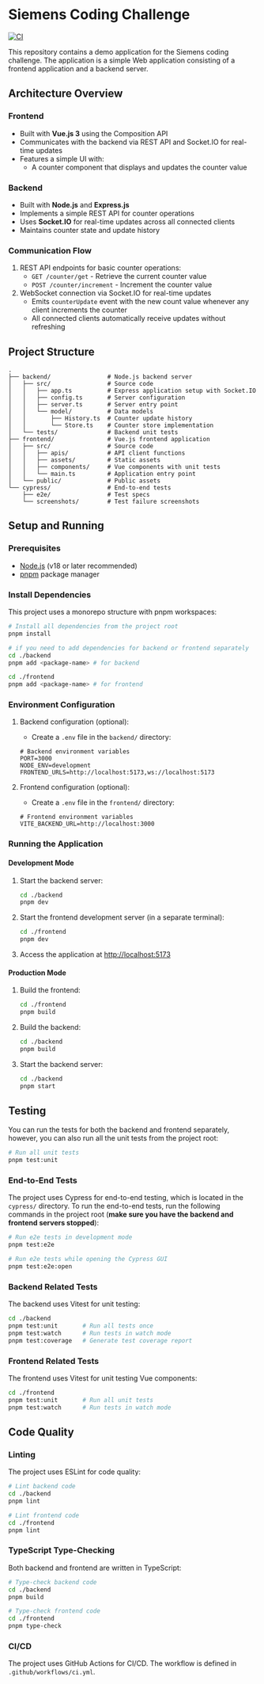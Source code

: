 # Siemens Coding Challenge

[![CI](https://github.com/mactavishz/siemens-coding-challenge/actions/workflows/ci.yml/badge.svg?branch=main)](https://github.com/mactavishz/siemens-coding-challenge/actions/workflows/ci.yml)

This repository contains a demo application for the Siemens coding challenge. The application is a simple Web application consisting of a frontend application and a backend server.

## Architecture Overview

### Frontend

- Built with **Vue.js 3** using the Composition API
- Communicates with the backend via REST API and Socket.IO for real-time updates
- Features a simple UI with:
  - A counter component that displays and updates the counter value

### Backend

- Built with **Node.js** and **Express.js**
- Implements a simple REST API for counter operations
- Uses **Socket.IO** for real-time updates across all connected clients
- Maintains counter state and update history

### Communication Flow

1. REST API endpoints for basic counter operations:
   - `GET /counter/get` - Retrieve the current counter value
   - `POST /counter/increment` - Increment the counter value
2. WebSocket connection via Socket.IO for real-time updates
   - Emits `counterUpdate` event with the new count value whenever any client increments the counter
   - All connected clients automatically receive updates without refreshing

## Project Structure

```text
.
├── backend/                # Node.js backend server
│   ├── src/                # Source code
│   │   ├── app.ts          # Express application setup with Socket.IO
│   │   ├── config.ts       # Server configuration
│   │   ├── server.ts       # Server entry point
│   │   └── model/          # Data models
│   │       ├── History.ts  # Counter update history
│   │       └── Store.ts    # Counter store implementation
│   └── tests/              # Backend unit tests
├── frontend/               # Vue.js frontend application
│   ├── src/                # Source code
│   │   ├── apis/           # API client functions
│   │   ├── assets/         # Static assets
│   │   ├── components/     # Vue components with unit tests
│   │   └── main.ts         # Application entry point
│   └── public/             # Public assets
└── cypress/                # End-to-end tests
    ├── e2e/                # Test specs
    └── screenshots/        # Test failure screenshots
```

## Setup and Running

### Prerequisites

- [Node.js](https://nodejs.org/) (v18 or later recommended)
- [pnpm](https://pnpm.io/) package manager

### Install Dependencies

This project uses a monorepo structure with pnpm workspaces:

```bash
# Install all dependencies from the project root
pnpm install

# if you need to add dependencies for backend or frontend separately
cd ./backend
pnpm add <package-name> # for backend

cd ./frontend
pnpm add <package-name> # for frontend
```

### Environment Configuration

1. Backend configuration (optional):
   - Create a `.env` file in the `backend/` directory:

   ```text
   # Backend environment variables
   PORT=3000
   NODE_ENV=development
   FRONTEND_URLS=http://localhost:5173,ws://localhost:5173
   ```

2. Frontend configuration (optional):
   - Create a `.env` file in the `frontend/` directory:

   ```text
   # Frontend environment variables
   VITE_BACKEND_URL=http://localhost:3000
   ```

### Running the Application

#### Development Mode

1. Start the backend server:

   ```bash
   cd ./backend
   pnpm dev
   ```

2. Start the frontend development server (in a separate terminal):

   ```bash
   cd ./frontend
   pnpm dev
   ```

3. Access the application at [http://localhost:5173](http://localhost:5173)

#### Production Mode

1. Build the frontend:

   ```bash
   cd ./frontend
   pnpm build
   ```

2. Build the backend:

   ```bash
   cd ./backend
   pnpm build
   ```

3. Start the backend server:

   ```bash
   cd ./backend
   pnpm start
   ```

## Testing

You can run the tests for both the backend and frontend separately, however, you can also run all the unit tests from the project root:

```bash
# Run all unit tests
pnpm test:unit
```

### End-to-End Tests

The project uses Cypress for end-to-end testing, which is located in the `cypress/` directory. To run the end-to-end tests, run the following commands in the project root (**make sure you have the backend and frontend servers stopped**):

```bash
# Run e2e tests in development mode
pnpm test:e2e

# Run e2e tests while opening the Cypress GUI
pnpm test:e2e:open
```

### Backend Related Tests

The backend uses Vitest for unit testing:

```bash
cd ./backend
pnpm test:unit       # Run all tests once
pnpm test:watch      # Run tests in watch mode
pnpm test:coverage   # Generate test coverage report
```

### Frontend Related Tests

The frontend uses Vitest for unit testing Vue components:

```bash
cd ./frontend
pnpm test:unit       # Run all unit tests
pnpm test:watch      # Run tests in watch mode
```

## Code Quality

### Linting

The project uses ESLint for code quality:

```bash
# Lint backend code
cd ./backend
pnpm lint

# Lint frontend code
cd ./frontend
pnpm lint
```

### TypeScript Type-Checking

Both backend and frontend are written in TypeScript:

```bash
# Type-check backend code
cd ./backend
pnpm build

# Type-check frontend code
cd ./frontend
pnpm type-check
```

### CI/CD

The project uses GitHub Actions for CI/CD. The workflow is defined in `.github/workflows/ci.yml`.
